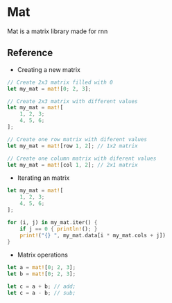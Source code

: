 # Mat
Mat is a matrix library made for rnn

## Reference

- Creating a new matrix
```rs
// Create 2x3 matrix filled with 0
let my_mat = mat![0; 2, 3];

// Create 2x3 matrix with different values
let my_mat = mat![
    1, 2, 3;
    4, 5, 6;
];

// Create one row matrix with diferent values
let my_mat = mat![row 1, 2]; // 1x2 matrix

// Create one column matrix with diferent values
let my_mat = mat![col 1, 2]; // 2x1 matrix
```

- Iterating an matrix
```rs
let my_mat = mat![
    1, 2, 3;
    4, 5, 6;
];

for (i, j) in my_mat.iter() {
    if j == 0 { println!(); }
    print!("{} ", my_mat.data[i * my_mat.cols + j])
}
```

- Matrix operations
```rs
let a = mat![0; 2, 3];
let b = mat![0; 2, 3];

let c = a + b; // add;
let c = a - b; // sub;
```
